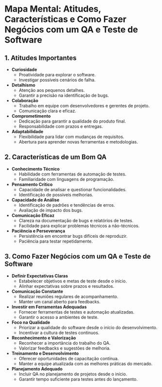 # Mapa Mental: Atitudes, Características e Como Fazer Negócios com um QA e Teste de Software

## 1. Atitudes Importantes
- **Curiosidade**
  - Proatividade para explorar o software.
  - Investigar possíveis cenários de falha.
- **Detalhismo**
  - Atenção aos pequenos detalhes.
  - Garantir a precisão na identificação de bugs.
- **Colaboração**
  - Trabalho em equipe com desenvolvedores e gerentes de projeto.
  - Comunicação clara e eficaz.
- **Comprometimento**
  - Dedicação para garantir a qualidade do produto final.
  - Responsabilidade com prazos e entregas.
- **Adaptabilidade**
  - Flexibilidade para lidar com mudanças de requisitos.
  - Abertura para aprender novas ferramentas e metodologias.

## 2. Características de um Bom QA
- **Conhecimento Técnico**
  - Habilidade com ferramentas de automação de testes.
  - Familiaridade com linguagens de programação.
- **Pensamento Crítico**
  - Capacidade de analisar e questionar funcionalidades.
  - Identificação de possíveis melhorias.
- **Capacidade de Análise**
  - Identificação de padrões e tendências de erros.
  - Avaliação de impacto dos bugs.
- **Comunicação Eficaz**
  - Clareza na documentação de bugs e relatórios de testes.
  - Facilidade para explicar problemas técnicos a não-técnicos.
- **Paciência e Perseverança**
  - Persistência em encontrar bugs difíceis de reproduzir.
  - Paciência para testar repetidamente.

## 3. Como Fazer Negócios com um QA e Teste de Software
- **Definir Expectativas Claras**
  - Estabelecer objetivos e metas de teste desde o início.
  - Alinhar expectativas sobre prazos e resultados.
- **Comunicação Constante**
  - Realizar reuniões regulares de acompanhamento.
  - Manter um canal aberto para feedbacks.
- **Investir em Ferramentas Adequadas**
  - Fornecer ferramentas de testes e automação atualizadas.
  - Garantir o acesso a ambientes de teste.
- **Foco na Qualidade**
  - Priorizar a qualidade do software desde o início do desenvolvimento.
  - Incentivar a cultura de testes contínuos.
- **Reconhecimento e Valorização**
  - Reconhecer a importância do trabalho do QA.
  - Valorizar feedbacks e sugestões de melhoria.
- **Treinamento e Desenvolvimento**
  - Oferecer oportunidades de capacitação contínua.
  - Manter a equipe atualizada com as melhores práticas do mercado.
- **Planejamento Adequado**
  - Incluir QA no planejamento de projetos desde o início.
  - Garantir tempo suficiente para testes antes do lançamento.

